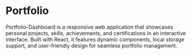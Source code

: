 # Portfolio
Portfolio-Dashboard is a responsive web application that showcases personal projects, skills, achievements, and certifications in an interactive interface. Built with React, it features dynamic components, local storage support, and user-friendly design for seamless portfolio management.
